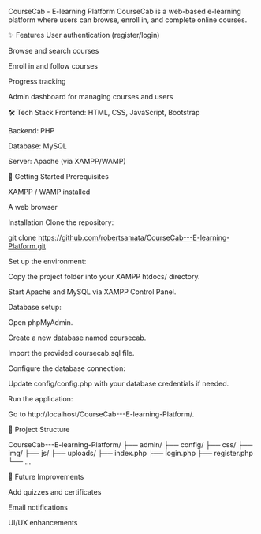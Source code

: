 CourseCab - E-learning Platform
CourseCab is a web-based e-learning platform where users can browse, enroll in, and complete online courses.

✨ Features
User authentication (register/login)

Browse and search courses

Enroll in and follow courses

Progress tracking

Admin dashboard for managing courses and users


🛠️ Tech Stack
Frontend: HTML, CSS, JavaScript, Bootstrap

Backend: PHP

Database: MySQL

Server: Apache (via XAMPP/WAMP)


🚀 Getting Started
Prerequisites

XAMPP / WAMP installed

A web browser


Installation
Clone the repository:

git clone https://github.com/robertsamata/CourseCab---E-learning-Platform.git

Set up the environment:

Copy the project folder into your XAMPP htdocs/ directory.

Start Apache and MySQL via XAMPP Control Panel.

Database setup:

Open phpMyAdmin.

Create a new database named coursecab.

Import the provided coursecab.sql file.

Configure the database connection:

Update config/config.php with your database credentials if needed.

Run the application:

Go to http://localhost/CourseCab---E-learning-Platform/.

📂 Project Structure

CourseCab---E-learning-Platform/
├── admin/
├── config/
├── css/
├── img/
├── js/
├── uploads/
├── index.php
├── login.php
├── register.php
└── ...

🎯 Future Improvements

Add quizzes and certificates

Email notifications

UI/UX enhancements
